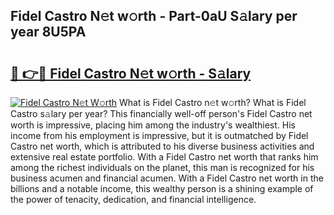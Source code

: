 ## Fidel Castro N𝚎t w𝚘rth - Part-0aU S𝚊lary per year 8U5PA

# <h2><a href="http://gc0bhnd.nevu.top/?p=Fidel+Castro">🔗 👉🔴 Fidel Castro N𝚎t w𝚘rth - S𝚊lary</a></h2>

[![Fidel Castro N𝚎t W𝚘rth](https://i.imgur.com/Oavwk0R.jpeg)](http://gc0bhnd.nevu.top/?p=Fidel+Castro)
What is Fidel Castro n𝚎t w𝚘rth? What is Fidel Castro s𝚊lary per year?
This financially well-off person's Fidel Castro net worth is impressive, placing him among the industry's wealthiest. His income from his employment is impressive, but it is outmatched by Fidel Castro net worth, which is attributed to his diverse business activities and extensive real estate portfolio. With a Fidel Castro net worth that ranks him among the richest individuals on the planet, this man is recognized for his business acumen and financial acumen. With a Fidel Castro net worth in the billions and a notable income, this wealthy person is a shining example of the power of tenacity, dedication, and financial intelligence.
